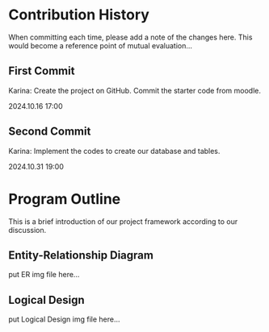 # Contribution History #
When committing each time, please add a note of the changes here. This would become a reference point of mutual evaluation...

First Commit 
----------
Karina: Create the project on GitHub. Commit the starter code from moodle.

2024.10.16 17:00

Second Commit 
----------
Karina: Implement the codes to create our database and tables.

2024.10.31 19:00




# Program Outline #
This is a brief introduction of our project framework according to our discussion.

## Entity-Relationship Diagram ##
put ER img file here...

## Logical Design ##
put Logical Design img file here...
